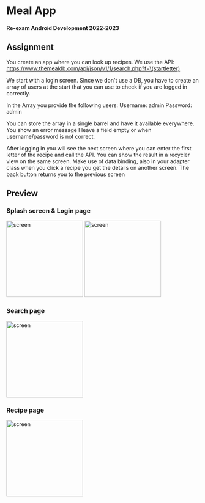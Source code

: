 # Meal App
<h4>Re-exam Android Development 2022-2023</h4>

## Assignment
You create an app where you can look up recipes. We use the API: https://www.themealdb.com/api/json/v1/1/search.php?f=\(startletter)

We start with a login screen.
Since we don't use a DB, you have to create an array of users at the start that you can use to check if you are logged in correctly.

In the Array you provide the following users:
Username: admin
Password: admin

You can store the array in a single barrel and have it available everywhere.
You show an error message I leave a field empty or when username/password is not correct.

After logging in you will see the next screen where you can enter the first letter of the recipe and call the API.
You can show the result in a recycler view on the same screen.
Make use of data binding, also in your adapter class when you click a recipe you get the details on another screen.
The back button returns you to the previous screen

## Preview
### Splash screen & Login page
<img src="https://github.com/Mario-Daoud/s_meals/assets/113902874/da5edfe1-c41f-480d-9bcf-506eff6ea0f1" alt="screen" width="200px" height="auto">
<img src="https://github.com/Mario-Daoud/s_meals/assets/113902874/7b223023-5d2b-42ee-85eb-a5157584b329" alt="screen" width="200px" height="auto">

### Search page
<img src="https://github.com/Mario-Daoud/s_meals/assets/113902874/11eefc29-c1b9-431f-89dd-207d26fa9c0a" alt="screen" width="200px" height="auto">

### Recipe page
<img src="https://github.com/Mario-Daoud/s_meals/assets/113902874/a8ac464b-fd0a-4c0b-ad9e-0ec68660d8b3" alt="screen" width="200px" height="auto">
